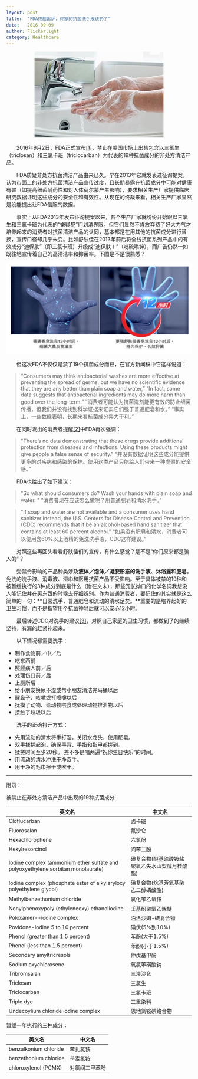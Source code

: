 ```yaml
---
layout: post
title:  "FDA终裁出炉，你家的抗菌洗手液该扔了"
date:   2016-09-09
author: Flickerlight
category: Healthcare
---
```


<p align="center"><img src="/images/2016-09-09/ucm518983.jpg"></p>

&emsp;&emsp;2016年9月2日，FDA正式宣布[[1]](http://www.fda.gov/NewsEvents/Newsroom/PressAnnouncements/ucm517478.htm)，禁止在美国市场上出售包含以三氯生（triclosan）和三氯卡班（triclocarban）为代表的19种抗菌成分的非处方清洁产品。

&emsp;&emsp;FDA质疑非处方抗菌清洁产品由来已久。早在2013年它就发表过征询提案，认为市面上的非处方抗菌清洁产品宣传过度，且长期暴露在抗菌成分中可能对健康有害（如提高细菌耐药性和对人体荷尔蒙产生影响），要求相关生产厂家提供临床研究数据证明这些成分的安全性和有效性。从现在的终裁来看，相关生产厂家显然是没能提出让FDA信服的数据。

&emsp;&emsp;事实上从FDA2013年发布征询提案以来，各个生产厂家就纷纷开始跟以三氯生和三氯卡班为代表的“嫌疑犯”们划清界限。但它们显然不肯放弃费了好大力气才培养起来的消费者对抗菌清洁产品的认同，基本都是在用其他的抗菌成分进行替换，宣传口径却几乎未变。比如舒肤佳在2013年前后将全线抗菌系列产品中的有效成分“迪保肤”（即三氯卡班）升级成“迪保肤＋”（吡硫嗡锌），而广告仍然一如既往地宣传着自己的高清洁率和抑菌率。下图是不是很熟悉？
<p align="center"><img src="/images/2016-09-09/safeguard_ads.jpg"></p>


&emsp;&emsp;但这次FDA不仅仅是禁了19个抗菌成分而已，在官方新闻稿中它这样说道：

>“Consumers may think antibacterial washes are more effective at preventing the spread of germs, but we have no scientific evidence that they are any better than plain soap and water,”  “In fact, some data suggests that antibacterial ingredients may do more harm than good over the long-term.”
“消费者可能认为抗菌洗剂能更有效的防止细菌传播，但我们并没有找到科学证据来证实它们强于普通肥皂和水。” “事实上，一些数据表明，长期来看抗菌成分弊大于利。”

&emsp;&emsp;在同时发出的消费者提醒[[2]](http://www.fda.gov/ForConsumers/ConsumerUpdates/ucm378393.htm)中FDA再次强调：

>"There’s no data demonstrating that these drugs provide additional protection from diseases and infections. Using these products might give people a false sense of security."
“并没有数据证明这些成分能提供更多的对疾病和感染的保护。使用这类产品只能给人们带来一种虚假的安全感。”

&emsp;&emsp;FDA也给出了如下建议：

>"So what should consumers do? Wash your hands with plain soap and water. "
“消费者现在应该怎么做呢？用普通肥皂和清水洗手。”

>"If soap and water are not available and a consumer uses hand sanitizer instead, the U.S. Centers for Disease Control and Prevention (CDC) recommends that it be an alcohol-based hand sanitizer that contains at least 60 percent alcohol."
“如果没有肥皂和清水，消费者可以使用含60%以上酒精的免洗洗手液，CDC这样建议。”

&emsp;&emsp;对照这些再回头看看舒肤佳们的宣传，有什么感觉？是不是“你们原来都是骗人的”？

&emsp;&emsp;受禁令影响的产品种类涉及**液体／泡沫／凝胶形态的洗手液、沐浴露和肥皂**。免洗的洗手液、消毒液、湿巾和医用抗菌产品不受影响。至于具体被禁的19种和被暂缓执行的3种成分到底是什么（附在文末），那些冗长拗口的化学名词我想没人能记住并在买东西的时候去仔细辨别。作为普通消费者，要记住的其实就是这么简单的一句：**日常洗手，普通肥皂和流动的清水足矣。**重要的是培养起好的卫生习惯，而不是指望用个抗菌神皂后就可以安心12小时。

&emsp;&emsp;最后转述CDC对洗手的建议[[3]](http://www.cdc.gov/features/handwashing/)，对照自己家庭的卫生习惯，都做到了的继续坚持，有漏的赶紧补起来。

&emsp;&emsp;以下情况都需要洗手：

- 制作食物前／中／后
- 吃东西前
- 照顾病人前／后
- 处理伤口前／后
- 上厕所后
- 给小朋友换尿不湿或帮小朋友清洁完马桶以后
- 醒鼻子、咳嗽或打喷嚏以后
- 抚摸了动物、给动物喂食或处理动物排泄物以后
- 接触了垃圾以后


&emsp;&emsp;洗手的正确打开方式：

- 先用流动的清水将手打湿，关闭水龙头，使用肥皂。
- 双手揉搓起泡，确保手背、手指和指甲都搓到。
- 揉搓时间至少20秒。 差不多是唱两遍“祝你生日快乐”的时间。
- 用流动的清水冲洗干净双手。
- 用干净的毛巾擦干或吹干。

---------
附录：

被禁止在非处方清洁产品中出现的19种抗菌成分：

英文名|中文名
-----|-----
Cloflucarban|卤卡班
Fluorosalan|氟沙仑
Hexachlorophene|六氯酚
Hexylresorcinol|间苯二酚
Iodine complex (ammonium ether sulfate and polyoxyethylene sorbitan monolaurate)|碘复合物(醚基硫酸铵盐聚氧乙失水山梨醇月桂酸酯) 
Iodine complex (phosphate ester of alkylaryloxy polyethylene glycol)|碘复合物(烷基芳氧基聚乙二醇磷酸酯) 
Methylbenzethonium chloride|氯化苄乙氧铵
Nonylphenoxypoly (ethyleneoxy) ethanoliodine|壬基酚聚氧乙烯醚
Poloxamer--iodine complex|泊洛沙姆-碘复合物
Povidone-iodine 5 to 10 percent|碘伏(5%到10%)
Phenol (greater than 1.5 percent)|苯酚(大于1.5%) 
Phenol (less than 1.5 percent)|苯酚(小于1.5%)
Secondary amyltricresols|仲戊基甲酚
Sodium oxychlorosene|氧氯苯磺酸钠
Tribromsalan|三溴沙仑
Triclosan|三氯生
Triclocarban|三氯卡班
Triple dye|三重染料
Undecoylium chloride iodine complex|恩地氯铵碘络合物

暂缓一年执行的三种成分：

英文名|中文名
-----|-----
benzalkonium chloride|苯扎氯铵
benzethonium chloride|苄索氯铵
chloroxylenol (PCMX) |对氯间二甲苯酚
